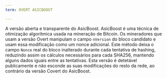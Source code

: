 ```yaml
---
term: OVERT ASICBOOST

---
```

A versão aberta e transparente do AsicBoost. AsicBoost é uma técnica de otimização algorítmica usada na mineração de Bitcoin. Os mineradores que usam a versão Overt manipulam o campo `nVersion` do bloco candidato e usam essa modificação como um nonce adicional. Este método deixa o campo `Nonce` real do bloco inalterado durante cada tentativa de hashing, reduzindo assim os cálculos necessários para cada SHA256, mantendo alguns dados iguais entre as tentativas. Esta versão é detetável publicamente e não esconde as suas modificações do resto da rede, ao contrário da versão Covert do AsicBoost.